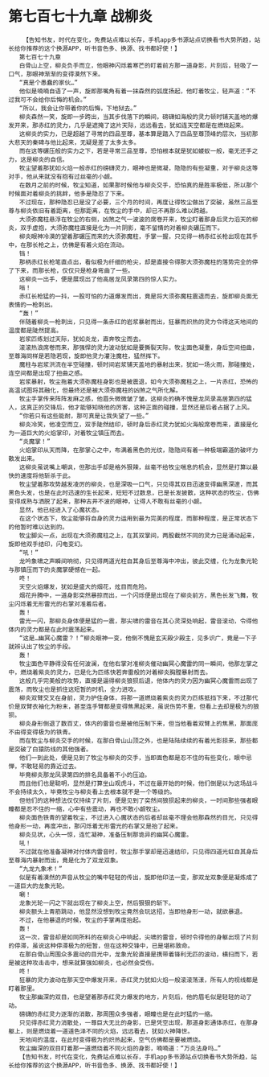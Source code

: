 # 第七百七十九章 战柳炎
        【告知书友，时代在变化，免费站点难以长存，手机app多书源站点切换看书大势所趋，站长给你推荐的这个换源APP，听书音色多、换源、找书都好使！】
       第七百七十九章
       白骨山上空，柳炎负手而立，他眼神闪烁着寒芒的盯着前方那一道身影，片刻后，轻吸了一口气，那眼神渐渐的变得漠然下来。
       “真是个愚蠢的家伙…”
       他似是喃喃自语了一声，旋即那嘴角有着一抹森然的弧度扬起，他盯着牧尘，轻声道：“不过我可不会给你后悔的机会。”
       “所以，我会让你带着你的后悔，下地狱去。”
       柳炎森然一笑，旋即一步跨出，当其步伐落下的瞬间，磅礴如海般的灵力顿时铺天盖地的爆发开来，那赤红的灵力，几乎是遮掩了这片天际，远远看去，犹如连天空都是在燃烧起来。
       这柳炎的实力，已是超越了寻常的四品至尊，基本算是踏入了四品至尊顶峰的层次，当初那大悲天的秦碑与他比起来，无疑是差了太多太多。
       而在这等碾压般的实力之下，若是寻常三品至尊，恐怕根本就是犹如蝼蚁一般，毫无还手之力，这是柳炎的自信。
       牧尘望着那犹如火焰一般赤红的磅礴灵力，眼神也是微凝，隐隐的有些凝重，对于柳炎这等对手，他从来就没有抱有过丝毫的小觑。
       在数月之前的时候，牧尘知道，如果那时候他与柳炎交手，恐怕真的是胜率极低，所以那个时候面对着柳炎的挑衅，他多是隐忍了下来。
       不过现在，那种隐忍已是没了必要，三个月的时间，再度让得牧尘做出了突破，虽然三品至尊与柳炎依旧有着距离，但那距离，在牧尘的手中，却已不再那么难以跨越。
       大须弥魔柱悬浮在牧尘的右侧，凶煞之气一波波的席卷开来，牧尘盯着那身后灵力滔天的柳炎，双手虚抱，大须弥魔柱直接是化为一片阴影，毫不留情的对着柳炎碾压而下。
       柳炎眼神冷漠的望着那碾压而来的大须弥魔柱，手掌一握，只见得一柄赤红长枪出现在其手中，在那长枪之上，仿佛是有着火焰在流动。
       铛！
       那柄赤红长枪笔直点出，看似极为纤细的枪尖，却是直接令得那大须弥魔柱的落势完全的停了下来，而那长枪，仅仅只是枪身弯曲了一些。
       这柳炎一出手，便是展现出了他高居龙凤录第四的惊人实力。
       嗡！
       赤红长枪猛的一抖，一股可怕的力道爆发而出，竟是将大须弥魔柱震退而去，旋即柳炎面无表情的一枪刺出。
       “轰！”
       伴随着柳炎一枪刺出，只见得一条赤红的岩浆暴射而出，狂暴而炽热的灵力令得这天地间的温度都是陡然提高。
       岩浆匹练划过天际，犹如炎龙，直奔牧尘而去。
       滚滚热浪席卷而来，那强悍的灵力波动犹如是要撕裂天际，牧尘面色凝重，身后空间扭曲，至尊海同样是若隐若现，旋即他灵力灌注魔柱，猛然挥下。
       魔柱与岩浆洪流在半空碰撞，顿时间岩浆铺天盖地的暴射出来，犹如一场火雨，那碰撞处，连空间都是出现了扭曲之感。
       岩浆暴射，牧尘拖着大须弥魔柱身影也是被震退，如今大须弥魔柱之上，一片赤红，恐怖的高温试图将其融化，但最终还是被大须弥魔柱的凶煞之气所化解。
       牧尘手掌传来阵阵发麻之感，他眉头微微皱了皱，这柳炎的确不愧是龙凤录高居第四的猛人，这真正的交锋后，他才能够知晓他的厉害，这种正面的碰撞，显然还是后者占据了上风。
       “你若只有这些能耐，那可真是让我失望了一些。”
       柳炎冷笑，他凌空而立，双手陡然结印，顿时身后赤红灵力犹如火海般席卷而来，直接是化为一道巨大的火焰掌印，对着牧尘镇压而去。
       “炎魔掌！”
       火焰掌印从天而降，在那掌心之中，布满着黑色的光纹，隐隐间有着一种极端霸道的破坏力散发出来。
       这柳炎虽说嘴上嘲讽，但那出手却是格外狠辣，丝毫不给牧尘喘息的机会，显然是打算以最快的速度将他斩杀于此。
       牧尘望着那攻势越发凌厉的柳炎，也是深吸一口气，只见得其双目迅速变得幽黑深邃，而其黑色头发，也是在此时迅速的生长起来，短短不过数息，已是长发披散，这种状态的牧尘，仿佛变得成熟与洒脱了起来，那种古井不波的眼神，让得人不敢有丝毫的小觑。
       显然，他已经进入了心魔状态。
       在这个状态下，牧尘能够将自身的灵力运用到最为完美的程度，而那种程度，是正常状态下的他暂时难以达到的。
       牧尘脚尖一点，出现在大须弥魔柱之上，在其双掌间，两股截然不同的灵力已是涌动起来，旋即他双手结印，闪电变幻。
       “吼！”
       龙吟象啸之声瞬间响彻，只见得两道光柱自其身后至尊海中冲出，彼此交缠，化为龙象光轮与那镇压而下的炎魔掌硬憾在一起。
       咚！
       天空火焰爆发，犹如是盛大的烟花，炫目而危险。
       烟花升腾中，一道身影突然暴掠而出，一个闪烁便是出现在了柳炎前方，黑色长发飞舞，牧尘闪烁着无形雷光的右掌对准着后者。
       轰！
       雷光一闪，那柳炎身体便是猛的一震，那尖啸的雷音在其心灵深处响起，雷音滚动，令得他体内的灵力都是在此时震荡起来。
       “这是…幽冥心魔雷？！”柳炎眼神一变，他倒不愧是玄天殿少殿主，见多识广，竟是一下子就辨认出了牧尘的手段。
       轰！
       牧尘面色平静得没有任何波澜，在他右掌对准柳炎催动幽冥心魔雷的同一瞬间，他那左掌之中，燃烧着紫炎的灵力，已是化为匹练快若奔雷般的对着柳炎胸膛暴射而去。
       这般几乎完美般的攻势，直接是逼得柳炎狼狈后退，他体内的灵力因为幽冥心魔雷而出现了震荡，而牧尘也是抓住这短暂的时机，全力进攻。
       柳炎双臂交叉在身前，灵力护住身体，将那一道燃烧着紫炎的灵力匹练抵挡下来，不过那代价是双臂衣袖化为粉末，甚至连手臂都是变得焦黑起来，虽说伤势不重，但看上去却是极为的狼狈。
       柳炎身形倒退了数百丈，体内的雷音也是被他压制下来，但当他看着双臂上的焦黑，那面庞不由得变得极为的铁青。
       而在牧尘与柳炎交手的时候，在那白骨山山顶之外，也是陆陆续续的有着光影掠来，那些都是突破了白猿防线的其他强者。
       他们一到此处，便是见到了牧尘与柳炎的交手，当即面色都是忍不住的有些变化，眼中忌惮，不敢轻易的靠近过去。
       毕竟柳炎那龙凤录第四的排名具备着不小的压迫。
       而且他们也是聪明，显然是打算坐山观虎斗，不过在最开始的时候，他们倒是以为这场战斗不会持续太久，毕竟牧尘与柳炎看上去根本就不是一个等级的。
       但他们的这种想法仅仅持续了片刻，便是见到了突然间狼狈起来的柳炎，一时间那些强者眼瞳都是忍不住的一缩，心中有些震动，再也不敢小觑牧尘。
       柳炎面色铁青的望着牧尘，不过进入心魔状态的后者却丝毫不理会他那森然的目光，只见得他身形一动，再度冲出，那闪烁着无形雷光的右掌又是抬了起来。
       柳炎见状，心头一惊，连忙凝神，准备压制那诡异的幽冥心魔雷。
       吼！
       不过就在他准备凝神对付体内雷音时，牧尘那手掌却是迅速结印，只见得四道光虹自其身后至尊海内暴射而出，竟是化为了双龙双象。
       “九龙九象术！”
       似是有着漠然的声音从牧尘的嘴中轻轻的传出，旋即他印法一变，那双龙双象便是凝炼成了一道巨大的龙象光轮。
       唰！
       龙象光轮一闪之下就出现在了柳炎上空，然后狠狠的斩下。
       柳炎额头上青筋跳动，他显然没想到牧尘竟然会玩这招，当即他身形一动，就欲暴退。
       不过，在他暴退的时候，牧尘的手掌再度抬起。
       轰！
       这一次，雷音却是如同所料的在柳炎心中响起，尖啸的雷音，顿时令得他的身躯出现了片刻的停滞，虽说这种停滞极为的短暂，但在这种交锋中，已是堪称致命。
       在那白骨山周围众多震动的目光中，龙象光轮直接是携带着锋利无匹的波动，横扫而下，若是被这种攻击击中，想来就算强如柳炎，也必然会受伤。
       咚！
       狂暴的灵力波动在那天空中爆发开来，赤红灵力犹如火焰一般滚滚荡漾，所有人的视线都是盯着那里。
       牧尘那幽深的双目，也是望着那赤红灵力爆发的地方，片刻后，他的眉毛似是轻轻的动了动。
       磅礴的赤红灵力逐渐的消散，那周围众多强者，眼瞳也是在此时猛的一缩。
       只见得赤红灵力消散处，一尊巨大无比的身影，已是凭空出现，那道身影通体赤红，在那身躯上，则是燃烧着一道道色泽不同的火焰，远远看去，犹如火神降世。
       天地间的温度，在此时变得极为的炽热起来，空气仿佛都是要被燃烧。
       牧尘幽深的双目盯着那一道燃烧着不同火焰的身影，喃喃道：“万炎法身吗…”
       【告知书友，时代在变化，免费站点难以长存，手机app多书源站点切换看书大势所趋，站长给你推荐的这个换源APP，听书音色多、换源、找书都好使！】